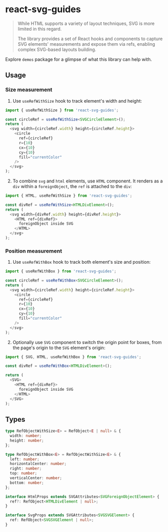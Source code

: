 # react-svg-guides

> While HTML supports a variety of layout techniques, SVG is more limited in this regard.
> 
> The library provides a set of React hooks and components to capture SVG elements' measurements and expose them via refs, enabling complex SVG-based layouts building.

Explore `demos` package for a glimpse of what this library can help with.

## Usage

### Size measurement

1. Use `useRefWithSize` hook to track element's width and height:

```typescript jsx
import { useRefWithSize } from 'react-svg-guides';

const circleRef = useRefWithSize<SVGCircleElement>();
return (
  <svg width={circleRef.width} height={circleRef.height}>
    <circle
      ref={circleRef}
      r={10}
      cx={10}
      cy={10}
      fill="currentColor"
    />
  </svg>
);
```

2. To combine `svg` and `html` elements, use `HTML` component. It renders as a `div` within a `foreignObject`, the `ref` is attached to the `div`:

```typescript jsx
import { HTML, useRefWithSize } from 'react-svg-guides';

const divRef = useRefWithSize<HTMLDivElement>();
return (
  <svg width={divRef.width} height={divRef.height}>
    <HTML ref={divRef}>
      foreignObject inside SVG
    </HTML>
  </svg>
);
```

### Position measurement

1. Use `useRefWithBox` hook to track both element's size and position:

```typescript jsx
import { useRefWithBox } from 'react-svg-guides';

const circleRef = useRefWithBox<SVGCircleElement>();
return (
  <svg width={circleRef.width} height={circleRef.height}>
    <circle
      ref={circleRef}
      r={10}
      cx={10}
      cy={10}
      fill="currentColor"
    />
  </svg>
);
```

2. Optionally use `SVG` component to switch the origin point for boxes, from the page's origin to the `SVG` element's origin:

```typescript jsx
import { SVG, HTML, useRefWithBox } from 'react-svg-guides';

const divRef = useRefWithBox<HTMLDivElement>();

return (
  <SVG>
    <HTML ref={divRef}>
      foreignObject inside SVG
    </HTML>
  </SVG>
);
```

## Types

```typescript
type RefObjectWithSize<E> = RefObject<E | null> & {
  width: number;
  height: number;
};

type RefObjectWithBox<E> = RefObjectWithSize<E> & {
  left: number;
  horizontalCenter: number;
  right: number;
  top: number;
  verticalCenter: number;
  bottom: number;
};

interface HtmlProps extends SVGAttributes<SVGForeignObjectElement> {
  ref?: RefObject<HTMLDivElement | null>;
}

interface SvgProps extends SVGAttributes<SVGSVGElement> {
  ref: RefObject<SVGSVGElement | null>;
}

```
